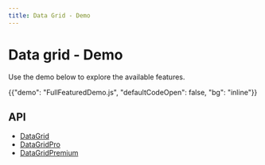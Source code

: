 ```yaml
---
title: Data Grid - Demo
---
```


# Data grid - Demo

<p class="description">Use the demo below to explore the available features.</p>

{{"demo": "FullFeaturedDemo.js", "defaultCodeOpen": false, "bg": "inline"}}

## API

- [DataGrid](/x/api/data-grid/data-grid/)
- [DataGridPro](/x/api/data-grid/data-grid-pro/)
- [DataGridPremium](/x/api/data-grid/data-grid-premium/)
